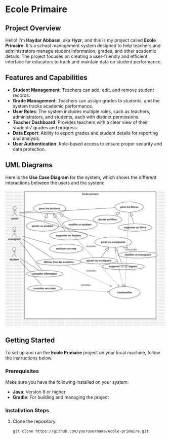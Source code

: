 # Ecole Primaire

## Project Overview

Hello! I'm **Haydar Abbassi**, aka **Hyzr**, and this is my project called **Ecole Primaire**. It's a school management system designed to help teachers and administrators manage student information, grades, and other academic details. The project focuses on creating a user-friendly and efficient interface for educators to track and maintain data on student performance.

## Features and Capabilities

- **Student Management**: Teachers can add, edit, and remove student records.
- **Grade Management**: Teachers can assign grades to students, and the system tracks academic performance.
- **User Roles**: The system includes multiple roles, such as teachers, administrators, and students, each with distinct permissions.
- **Teacher Dashboard**: Provides teachers with a clear view of their students' grades and progress.
- **Data Export**: Ability to export grades and student details for reporting and analysis.
- **User Authentication**: Role-based access to ensure proper security and data protection.

## UML Diagrams

Here is the **Use Case Diagram** for the system, which shows the different interactions between the users and the system:

![Use Case Diagram](docs/uml/use-case-diagram.png)

## Getting Started

To set up and run the **Ecole Primaire** project on your local machine, follow the instructions below.

### Prerequisites

Make sure you have the following installed on your system:
- **Java**: Version 8 or higher
- **Gradle**: For building and managing the project

### Installation Steps

1. Clone the repository:
   ```bash
   git clone https://github.com/yourusername/ecole-primaire.git

